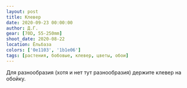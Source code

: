 ```yaml
---
layout: post
title: Клевер
date: 2020-09-23 00:00:00
author: Д.Г.
gear: [70D, 55-250mm]
shoot_date: 2020-08-22
location: Ёльбаза
colors: ['0e1103', '1b1e06']
tags: [растения, бобовые, клевер, цветы, обои]
---
```

Для разнообразия (хотя и нет тут разнообразия) держите клевер на обойку.
